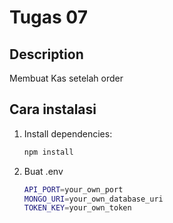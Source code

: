 # Tugas 07 

## Description
Membuat Kas setelah order 

## Cara instalasi

1. Install dependencies:
   ```bash
   npm install
2. Buat .env
   ```bash
   API_PORT=your_own_port
   MONGO_URI=your_own_database_uri
   TOKEN_KEY=your_own_token

